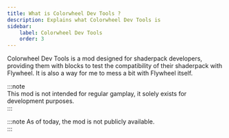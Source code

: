```yaml
---
title: What is Colorwheel Dev Tools ?
description: Explains what Colorwheel Dev Tools is
sidebar:
    label: Colorwheel Dev Tools
    order: 3
---
```


Colorwheel Dev Tools is a mod designed for shaderpack developers, providing them with blocks to test the compatibility of their shaderpack with Flywheel. It is also a way for me to mess a bit with Flywheel itself.

:::note  
This mod is not intended for regular gamplay, it solely exists for development purposes.  
:::

:::note
As of today, the mod is not publicly available.  
:::
